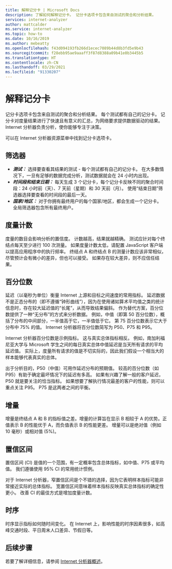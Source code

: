 ```yaml
---
title: 解释记分卡 | Microsoft Docs
description: 了解如何解释记分卡。 记分卡选项卡包含来自测试的聚合和分析结果。
services: internet-analyzer
author: mattcalder
ms.service: internet-analyzer
ms.topic: how-to
ms.date: 10/16/2019
ms.author: mebeatty
ms.openlocfilehash: f43d094193fb266d1ecec7089b44d8b3fd5e9b43
ms.sourcegitcommit: f28ebb95ae9aaaff3f87d8388a09b41e0b3445b5
ms.translationtype: HT
ms.contentlocale: zh-CN
ms.lasthandoff: 03/29/2021
ms.locfileid: "91330207"
---
```

# <a name="interpreting-your-scorecard"></a>解释记分卡

记分卡选项卡包含来自测试的聚合和分析结果。 每个测试都有自己的记分卡。 记分卡对度量结果进行了快速且有意义的汇总，为网络要求提供数据驱动的结果。 Internet 分析器负责分析，使你能够专注于决策。

可以在 Internet 分析器资源菜单中找到记分卡选项卡。 


## <a name="filters"></a>筛选器

* ***测试：*** 选择要查看其结果的测试 - 每个测试都有自己的记分卡。 在大多数情况下，一旦有足够的数据完成分析，测试数据就会在 24 小时内出现。 
* ***时间段和结束日期：*** 每天生成 3 个记分卡，每个记分卡反映不同的聚合时间段：24 小时前（天）、7 天前（星期）和 30 天前（月）。 使用“结束日期”筛选器选择要查看的时间段的最后一天。 
* ***国家/地区：*** 对于你拥有最终用户的每个国家/地区，都会生成一个记分卡。 全局筛选器包含所有最终用户。

## <a name="measurement-count"></a>度量计数

度量的数目会影响分析的置信度。 计数越高，结果就越精确。 测试应针对每个终结点每天至少进行 100 次测量。 如果度量计数太低，请配置 JavaScript 客户端以提高应用程序中的执行频率。 终结点 A 和终结点 B 的测量计数应该非常相似，尽管预计会有微小的差异，但也可以接受。 如果存在较大差异，则不应信任结果。

## <a name="percentiles"></a>百分位数

延迟（以毫秒为单位）衡量 Internet 上源和目标之间速度的常用指标。 延迟数据不是正态分布的（即不遵循“钟形曲线”），因为在使用诸如算术平均值之类的统计信息时，存在较大延迟值的“长尾”，从而导致结果偏斜。 作为替代方案，百分位数提供了一种“无分布”的方式来分析数据。 例如，中值（即第 50 百分位数），概括了分布的中间部分，一半值高于它，一半值低于它。 第 75 百分位数表示它大于分布中 75% 的值。 Internet 分析器将百分位数简写为 P50、P75 和 P95。

Internet 分析器百分位数是示例指标。 这与真实总体指标相反。 例如，南加利福尼亚大学与 Microsoft 学生之间的每日真实总体中值延迟是当天所有请求的平均延迟值。 实际上，度量所有请求的值是不切实际的，因此我们假设一个相当大的样本能够代表真实的总体。

出于分析目的，P50（中值）可用作延迟分布的预期值。 较高的百分位数（如 P95）有助于确定最坏情况下的延迟有多高。 如果有兴趣了解一般的客户延迟，P50 就是要关注的恰当指标。 如果想要了解执行情况最差的客户的性能，则可以重点关注 P95。 P75 是这两者之间的平衡。


## <a name="deltas"></a>增量

增量是终结点 A 和 B 的指标值之差。增量的计算旨在显示 B 相较于 A 的优势。正值表示 B 的性能优于 A，而负值表示 B 的性能更差。 增量可以是绝对值（例如 10 毫秒）或相对值 (5%)。

## <a name="confidence-interval"></a>置信区间 

置信区间 (CI) 是值的一个范围，有一定概率包含总体指标，如中值、P75 或平均值。 我们遵循使用 95% CI 的常用统计惯例。

对于 Internet 分析器，窄置信区间是个不错的选择，因为它表明样本指标可能非常接近实际的总体指标。 宽置信区间意味着样本指标反映真实总体指标的确定性更小。 改善 CI 的最佳方式是增加度量计数。

## <a name="time-series"></a>时序 

时序显示指标如何随时间变化。 在 Internet 上，影响性能的时序因素很多，如高峰交通时段、平日周末人口差异、节假日等。


## <a name="next-steps"></a>后续步骤

若要了解详细信息，请参阅 [Internet 分析器概述](internet-analyzer-overview.md)。

